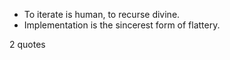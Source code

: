  - To iterate is human, to recurse divine.
 - Implementation is the sincerest form of flattery.

2 quotes